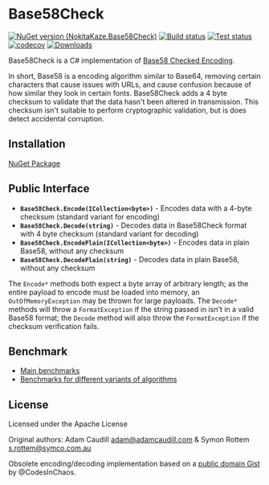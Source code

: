 Base58Check
===========
[![NuGet version (NokitaKaze.Base58Check)](https://img.shields.io/nuget/v/NokitaKaze.Base58Check.svg?style=flat)](https://www.nuget.org/packages/NokitaKaze.Base58Check/)
[![Build status](https://ci.appveyor.com/api/projects/status/k7vma8jm754qcdnk/branch/master?svg=true)](https://ci.appveyor.com/project/nokitakaze/base58check-standard/branch/master)
[![Test status](https://img.shields.io/appveyor/tests/nokitakaze/base58check-standard.svg)](https://ci.appveyor.com/project/nokitakaze/base58check-standard/branch/master)
[![codecov](https://codecov.io/gh/nokitakaze/Base58Check.Standard/branch/master/graph/badge.svg?token=RE56AR2GU0)](https://codecov.io/gh/nokitakaze/Base58Check.Standard)
[![Downloads](https://img.shields.io/nuget/dt/NokitaKaze.Base58Check.svg)](https://www.nuget.org/packages/NokitaKaze.Base58Check)

Base58Check is a C# implementation of [Base58 Checked Encoding](https://en.bitcoin.it/wiki/Base58Check_encoding).

In short, Base58 is a encoding algorithm similar to Base64, removing certain characters that cause issues with URLs, and cause confusion because of how similar they look in certain fonts. Base58Check adds a 4 byte checksum to validate that the data hasn't been altered in transmission. This checksum isn't suitable to perform cryptographic validation, but is does detect accidental corruption.

## Installation

[NuGet Package](https://www.nuget.org/packages/NokitaKaze.Base58Check/)

## Public Interface

* **`Base58Check.Encode(ICollection<byte>)`** - Encodes data with a 4-byte checksum (standard variant for encoding)
* **`Base58Check.Decode(string)`** - Decodes data in Base58Check format with 4 byte checksum (standard variant for decoding)
* **`Base58Check.EncodePlain(ICollection<byte>)`** - Encodes data in plain Base58, without any checksum
* **`Base58Check.DecodePlain(string)`** - Decodes data in plain Base58, without any checksum

The `Encode*` methods both expect a byte array of arbitrary length; as the entire payload to encode must be loaded into memory, an `OutOfMemoryException` may be thrown for large payloads. The `Decode*` methods will throw a `FormatException` if the string passed in isn't in a valid Base58 format; the `Decode` method will also throw the `FormatException` if the checksum verification fails.

## Benchmark
- [Main benchmarks](docs/main-benchmark.md)
- [Benchmarks for different variants of algorithms](docs/algo-benchmark.md)

## License
Licensed under the Apache License

Original authors: Adam Caudill <adam@adamcaudill.com> & Symon Rottem <s.rottem@symco.com.au>

Obsolete encoding/decoding implementation based on a [public domain Gist](https://gist.github.com/CodesInChaos/3175971) by @CodesInChaos.
